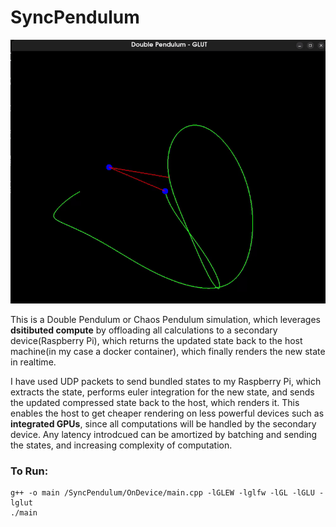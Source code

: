 # SyncPendulum
![](https://github.com/toxicteddy00077/SyncPendulum/blob/main/Assets/ezgif.com-video-to-gif-converter.gif)

This is a Double Pendulum or Chaos Pendulum simulation, which leverages **dsitibuted compute** by offloading all calculations to a secondary device(Raspberry Pi), which returns the updated state back to the host machine(in my case a docker container), which finally renders the new state in realtime.

I have used UDP packets to send bundled states to my Raspberry Pi, which extracts the state, performs euler integration for the new state, and sends the updated compressed state back to the host, which renders it. This enables the host to get cheaper rendering on less powerful devices such as **integrated GPUs**, since all computations will be handled by the secondary device. Any latency introdcued can be amortized by batching and sending the states, and increasing complexity of computation.

### To Run:
    g++ -o main /SyncPendulum/OnDevice/main.cpp -lGLEW -lglfw -lGL -lGLU -lglut
    ./main
